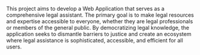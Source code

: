 This project aims to develop a Web Application that serves as a comprehensive legal assistant. The primary goal is to make legal resources and expertise accessible to everyone, whether they are legal professionals or members of the general public. By democratizing legal knowledge, the application seeks to dismantle barriers to justice and create an ecosystem where legal assistance is sophisticated, accessible, and efficient for all users.
